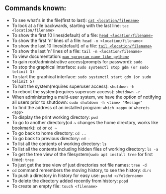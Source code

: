 ## Commands known:
- To see what's in the file(first to last): [`cat <location/filename>`](https://www.geeksforgeeks.org/cat-command-in-linux-with-examples/)
- To look at a file backwards, starting with the last line: `tac <location/filename>`
- To show the first 10 lines(default) of a file: [`head <location/filename>`](https://linuxize.com/post/linux-head-command/#head-command-syntax)
- To show the first 'n' lines of a file: `head -n <location/filename>`
- To show the last 10 lines(default) of a file: [`tail <location/filename>`](https://linuxize.com/post/linux-head-command/#head-command-syntax)
- To show the last 'n' lines of a file: `tail -n <location/filename>`
- To view documentation: [`man <program name like python>`](https://www.geeksforgeeks.org/man-command-in-linux-with-examples/)
- To gain root/administrative access(prompts for password): `sudo`  
- To stop the graphical interface: `sudo systemctl stop gdm (or sudo telinit 3)`
- To start the graphical interface: `sudo systemctl start gdm (or sudo telinit 5)`
- To halt the system(requires superuser access): `shutdown -h`
- To reboot the system(requires superuser access): `shutdown -r`
- When administering a multi-user system, we have the option of notifying all users prior to shutdown:
`sudo shutdown -h <time> "Message"`
- To find the address of an installed program: `which <app>` or `whereis <app>`
- To display the print working directory: `pwd`
- To go to another directory(cd ~ changes the home directory, works like bookmark): `cd` or `cd ~`
- To go back to home directory: `cd ..`
- To go back to previous directory: `cd -`
- To list all the contents of working directory: `ls`
- To list all the contents including hidden files of working directory: `ls -a`
- To get the tree view of the filesystem(`sudo apt install tree` for first time): `tree`
- To just get the tree view of just directories not file names: `tree -d`
- `cd` command remembers the moving history, to see the history: `dirs`
- To push a directory in history for easy use: `pushd </foldername>`
- To delete the directory added recently from history: `popd` 
- To create an empty file: `touch <filename>`